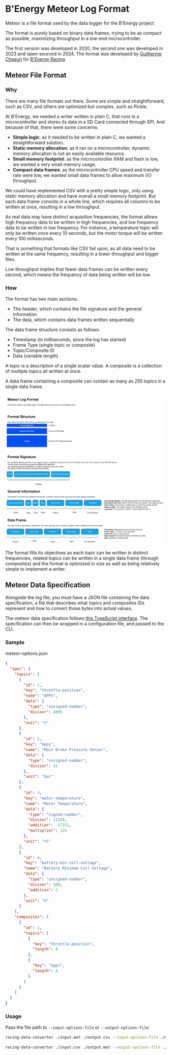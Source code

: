# B'Energy Meteor Log Format

Meteor is a file format used by the data logger for the B'Energy project.

The format is purely based on binary data frames, trying to be as compact as possible, maximizing throughput in a low-end microcontroller.

The first version was developed in 2020, the second one was developed in 2023 and open-sourced in 2024.
The format was developed by [Guilherme Chaguri](https://github.com/Guichaguri) for [B'Energy Racing](https://benergyracing.com.br).

## Meteor File Format

### Why

There are many file formats out there. Some are simple and straightforward, such as CSV, and others are optimized but complex, such as Pickle.

At B'Energy, we needed a writer written in plain C, that runs in a microcontroller and stores its data in a SD Card connected through SPI. And because of that, there were some concerns:
- **Simple logic**: as it needed to be written in plain C, we wanted a straightforward solution.
- **Static memory allocation**: as it ran on a microcontroller, dynamic memory allocation is not an easily available resource.
- **Small memory footprint**: as the microcontroller RAM and flash is low, we wanted a very small memory usage.
- **Compact data frames**: as the microcontroller CPU speed and transfer rate were low, we wanted small data frames to allow maximum I/O throughput.

We could have implemented CSV with a pretty simple logic, only using static memory allocation and have overall a small memory footprint. But each data frame consists in a whole line, which requires all columns to be written at once, resulting in a low throughput.

As real data may have distinct acquisition frequencies, the format allows high frequency data to be written in high frequencies, and low frequency data to be written in low frequency.
For instance, a temperature topic will only be written once every 10 seconds, but the motor torque will be written every 100 milliseconds.

That is something that formats like CSV fail upon, as all data need to be written at the same frequency, resulting in a lower throughput and bigger files.

Low throughput implies that fewer data frames can be written every second, which means the frequency of data being written will be low.

### How

The format has two main sections:
- The header, which contains the file signature and the general information
- The data, which contains data frames written sequentially

The data frame structure consists as follows:
- Timestamp (in milliseconds, since the log has started)
- Frame Type (single topic or composite)
- Topic/Composite ID
- Data (variable length)

A topic is a description of a single scalar value.
A composite is a collection of multiple topics all written at once.

A data frame containing a composite can contain as many as 255 topics in a single data frame.

![Meteor File Format](./Meteor-File-Format.svg)

The format fills its objectives as each topic can be written in distinct frequencies, related topics can be written in a single data frame (through composites) and the format is optimized in size as well as being relatively simple to implement a writer.

## Meteor Data Specification

Alongside the log file, you must have a JSON file containing the data specification, a file that describes what topics and composites IDs represent and how to convert those bytes into actual values.

The meteor data specification follows [this TypeScript interface](https://github.com/BenergyRacing/racing-data-converter/blob/main/src/converters/meteor/spec/meteor-data-specification.ts). The specification can then be wrapped in a configuration file, and passed to the CLI.

### Sample

meteor-options.json
```json
{
  "spec": {
    "topics": [
      {
        "id": 1,
        "key": "throttle-position",
        "name": "APPS",
        "data": {
          "type": "unsigned-number",
          "divisor": 4095
        },
        "unit": "%"
      },
      {
        "id": 2,
        "key": "bpps",
        "name": "Main Brake Pressure Sensor",
        "data": {
          "type": "unsigned-number",
          "divisor": 41
        },
        "unit": "bar"
      },
      {
        "id": 3,
        "key": "motor-temperature",
        "name": "Motor Temperature",
        "data": {
          "type": "signed-number",
          "divisor": 11329,
          "addition": -17151,
          "multiplier": 125
        },
        "unit": "ºC"
      },
      {
        "id": 4,
        "key": "battery-min-cell-voltage",
        "name": "Battery Minimum Cell Voltage",
        "data": {
          "type": "unsigned-number",
          "divisor": 100,
          "addition": 2
        },
        "unit": "V"
      }
    ],
    "composites": [
      {
        "id": 1,
        "topics": [
          {
            "key": "throttle-position",
            "length": 4
          },
          {
            "key": "bpps",
            "length": 4
          }
        ]
      }
    ]
  }
}
```

### Usage

Pass the file path to `--input-options-file` or `--output-options-file`:

```sh
racing-data-converter ./input.met ./output.csv --input-options-file ./meteor-options.json
```

```sh
racing-data-converter ./input.csv ./output.met --output-options-file ./meteor-options.json
```
